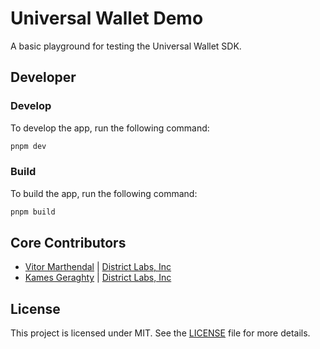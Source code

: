# Universal Wallet Demo

A basic playground for testing the Universal Wallet SDK.

## Developer

### Develop

To develop the app, run the following command:

```bash
pnpm dev
```

### Build

To build the app, run the following command:

```bash
pnpm build
```

## Core Contributors

- [Vitor Marthendal](https://x.com/VitorMarthendal) | [District Labs, Inc](https://www.districtlabs.com/)
- [Kames Geraghty](https://x.com/KamesGeraghty) | [District Labs, Inc](https://www.districtlabs.com/)

## License

This project is licensed under MIT. See the [LICENSE](./LICENSE) file for more details.